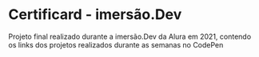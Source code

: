 # Certificard - imersão.Dev
Projeto final realizado durante a imersão.Dev da Alura em 2021, contendo os links dos projetos realizados durante as semanas no CodePen
